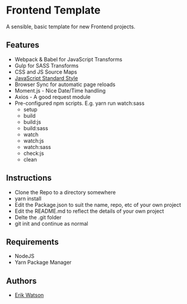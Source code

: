 # Frontend Template

A sensible, basic template for new Frontend projects.


## Features

  + Webpack & Babel for JavaScript Transforms
  + Gulp for SASS Transforms
  + CSS and JS Source Maps
  + [JavaScript Standard Style](http://standardjs.com)
  + Browser Sync for automatic page reloads
  + Moment.js - Nice Date/Time handling
  + Axios - A good request module
  + Pre-configured npm scripts. E.g. yarn run watch:sass
    - setup
    - build
    - build:js
    - build:sass
    - watch
    - watch:js
    - watch:sass
    - check:js
    - clean


## Instructions

  + Clone the Repo to a directory somewhere
  + yarn install
  + Edit the Package.json to suit the name, repo, etc of your own project
  + Edit the README.md to reflect the details of your own project
  + Delte the .git folder
  + git init and continue as normal


## Requirements

  + NodeJS
  + Yarn Package Manager


## Authors

  + [Erik Watson](http://erikwatson.me)
